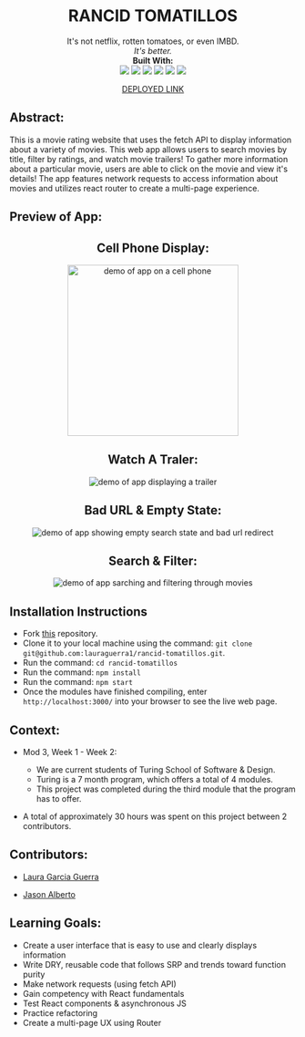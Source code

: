 <div align="center">
<h1> RANCID TOMATILLOS </h1>
It's not netflix, rotten tomatoes, or even IMBD.
<br> 
<em> It's better.</em>

<br>
<b>Built With:</b>
<br>

  <img src="https://img.shields.io/badge/React-20232A?style=for-the-badge&logo=react&logoColor=61DAFB" />
  <img src="https://img.shields.io/badge/JavaScript-323330?style=for-the-badge&logo=javascript&logoColor=F7DF1E" /> 
  <img src="https://img.shields.io/badge/CSS3-1572B6?style=for-the-badge&logo=css3&logoColor=white" /> 
  <img src="https://img.shields.io/badge/HTML5-E34F26?style=for-the-badge&logo=html5&logoColor=white" />
  <img src="https://img.shields.io/badge/Heroku-430098?style=for-the-badge&logo=heroku&logoColor=white" />
<img src="https://img.shields.io/badge/-cypress-%23E5E5E5?style=for-the-badge&logo=cypress&logoColor=058a5e" /> 

[DEPLOYED LINK](https://rancid-tomatillos-laura.vercel.app/)

</div>


## Abstract: 
This is a movie rating website that uses the fetch API to display information about a variety of movies. This web app allows users to search movies by title, filter by ratings, and watch movie trailers! To gather more information about a particular movie, users are able to click on the movie and view it's details! The app features network requests to access information about movies and utilizes react router to create a multi-page experience. 

## Preview of App:

<div align="center">

  <h2> Cell Phone Display: </h2>

  <img height="300px" src="./src/images/cell-phone.gif" alt='demo of app on a cell phone'>

  <br>  

  <h2> Watch A Traler: </h2>

  <img src="./src/images/trailer-demo.gif" alt='demo of app displaying a trailer'>

  <br>

  <h2> Bad URL & Empty State: </h2>

  <img src="./src/images/empty-state-demo.gif" alt='demo of app showing empty search state and bad url redirect'>

  <br>

  <h2> Search & Filter: </h2>

  <img src="./src/images/search-demo.gif" alt='demo of app sarching and filtering through movies' >

</div>

## Installation Instructions 
- Fork [this](https://github.com/lauraguerra1/rancid-tomatillos) repository. 
- Clone it to your local machine using the command: `git clone git@github.com:lauraguerra1/rancid-tomatillos.git`.
- Run the command: `cd rancid-tomatillos`
- Run the command: `npm install`
- Run the command: `npm start`
- Once the modules have finished compiling, enter `http://localhost:3000/` into your browser to see the live web page. 



## Context: 
- Mod 3, Week 1 - Week 2: 
  - We are current students of Turing School of Software & Design. 
  - Turing is a 7 month program, which offers a total of 4 modules. 
  - This project was completed during the third module that the program has to offer. 

- A total of approximately 30 hours was spent on this project between 2 contributors. 

## Contributors: 
- [Laura Garcia Guerra](https://github.com/lauraguerra1)

- [Jason Alberto](https://github.com/jalbe0076)


## Learning Goals:
- Create a user interface that is easy to use and clearly displays information
- Write DRY, reusable code that follows SRP and trends toward function purity
- Make network requests (using fetch API)
- Gain competency with React fundamentals
- Test React components & asynchronous JS
- Practice refactoring
- Create a multi-page UX using Router
